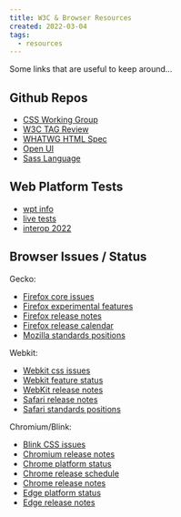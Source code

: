 ```yaml
---
title: W3C & Browser Resources
created: 2022-03-04
tags:
  - resources
---
```


Some links
that are useful to keep around...

## Github Repos

- [CSS Working Group](https://github.com/w3c/csswg-drafts/)
- [W3C TAG Review](https://github.com/w3ctag/design-reviews/)
- [WHATWG HTML Spec](https://github.com/whatwg/html/)
- [Open UI](https://github.com/openui/open-ui/)
- [Sass Language](https://github.com/sass/sass/)

## Web Platform Tests

- [wpt info](https://wpt.fyi/)
- [live tests](https://wpt.live/)
- [interop 2022](https://wpt.fyi/interop-2022)

## Browser Issues / Status

Gecko:
- [Firefox core issues](https://bugzilla.mozilla.org/buglist.cgi?product=Core&bug_status=__open__&list_id=16012662)
- [Firefox experimental features](https://developer.mozilla.org/en-US/docs/Mozilla/Firefox/Experimental_features)
- [Firefox release notes](https://developer.mozilla.org/en-US/docs/Mozilla/Firefox/Releases)
- [Firefox release calendar](https://wiki.mozilla.org/Release_Management/Calendar)
- [Mozilla standards positions](https://mozilla.github.io/standards-positions/)

Webkit:
- [Webkit css issues](https://bugs.webkit.org/buglist.cgi?bug_status=__open__&component=CSS&list_id=7970035&product=WebKit)
- [Webkit feature status](https://webkit.org/status/)
- [WebKit release notes](https://webkit.org/blog/)
- [Safari release notes](https://developer.apple.com/documentation/safari-release-notes)
- [Safari standards positions](https://webkit.org/standards-positions/)

Chromium/Blink:
- [Blink CSS issues](https://bugs.chromium.org/p/chromium/issues/list?q=component:Blink%3ECSS)
- [Chromium release notes](https://blog.chromium.org/)
- [Chrome platform status](https://chromestatus.com/features)
- [Chrome release schedule](https://chromiumdash.appspot.com/schedule)
- [Chrome release notes](https://developer.chrome.com/)
- [Edge platform status](https://developer.microsoft.com/en-us/microsoft-edge/status/)
- [Edge release notes](https://docs.microsoft.com/en-us/deployedge/microsoft-edge-relnote-stable-channel)
